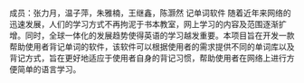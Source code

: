 # 
成员：张力月，温子萍，朱雅楠，王继鑫，陈灏然
记单词软件
随着近年来网络的迅速发展，人们的学习方式不再拘泥于书本教室，网上学习的内容及范围逐渐扩增。同时，全球一体化的发展趋势使得英语的学习越发重要。本项目旨在开发一款帮助使用者背记单词的软件，该软件可以根据使用者的需求提供不同的单词库以及背记方式，旨在更好地适应于使用者自身的背记习惯，帮助使用者在网络上进行方便简单的语言学习。
